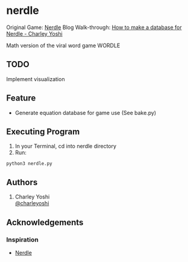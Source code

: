 # nerdle
Original Game: [Nerdle](https://nerdlegame.com/)
Blog Walk-through: [How to make a database for Nerdle - Charley Yoshi](https://charleyoshi.com/post/nerdle.html)

Math version of the viral word game WORDLE


## TODO
Implement visualization


## Feature
* Generate equation database for game use (See bake.py) 

## Executing Program
1. In your Terminal, cd into nerdle directory
2. Run:
```
python3 nerdle.py
```


## Authors
1.  Charley Yoshi  
[@charleyoshi](https://charleyoshi.github.io)

## Acknowledgements
### Inspiration
* [Nerdle](https://nerdlegame.com/)
